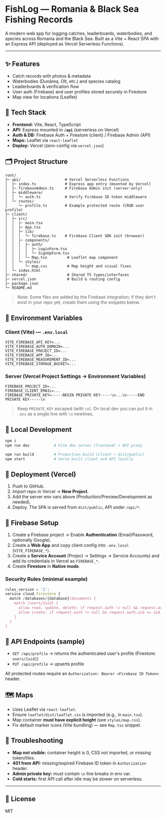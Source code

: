 # FishLog — Romania & Black Sea Fishing Records

A modern web app for logging catches, leaderboards, waterbodies, and species across Romania and the Black Sea. Built as a Vite + React SPA with an Express API (deployed as Vercel Serverless Functions).

---

## ✨ Features

* Catch records with photos & metadata
* Waterbodies (Dunărea, Olt, etc.) and species catalog
* Leaderboards & verification flow
* User auth (Firebase) and user profiles stored securely in Firestore
* Map view for locations (Leaflet)

## 🧱 Tech Stack

* **Frontend:** Vite, React, TypeScript
* **API:** Express mounted in **`/api`** (serverless on Vercel)
* **Auth & DB:** Firebase Auth + Firestore (client) / Firebase Admin (API)
* **Maps:** Leaflet via `react-leaflet`
* **Deploy:** Vercel (zero-config via `vercel.json`)

## 🗂️ Project Structure

```
root/
├─ api/                    # Vercel Serverless Functions
│  ├─ index.ts             # Express app entry (mounted by Vercel)
│  ├─ firebaseAdmin.ts     # Firebase Admin init (server-only)
│  ├─ middleware/
│  │  └─ auth.ts           # Verify Firebase ID token middleware
│  └─ routes/
│     └─ profile.ts        # Example protected route (CRUD user profile)
├─ client/
│  ├─ src/
│  │  ├─ main.tsx
│  │  ├─ App.tsx
│  │  ├─ lib/
│  │  │  └─ firebase.ts    # Firebase Client SDK init (browser)
│  │  ├─ components/
│  │  │  ├─ auth/
│  │  │  │  ├─ LoginForm.tsx
│  │  │  │  └─ SignUpForm.tsx
│  │  │  └─ Map.tsx         # Leaflet map component
│  │  └─ styles/
│  │     └─ map.css         # Map height and visual fixes
│  └─ index.html
├─ shared/                  # Shared TS types/interfaces
├─ vercel.json              # Build & routing config
├─ package.json
└─ README.md
```

> Note: Some files are added by the Firebase integration; if they don't exist in your repo yet, create them using the snippets below.

## 🔐 Environment Variables

### Client (Vite) — `.env.local`

```
VITE_FIREBASE_API_KEY=...
VITE_FIREBASE_AUTH_DOMAIN=...
VITE_FIREBASE_PROJECT_ID=...
VITE_FIREBASE_APP_ID=...
VITE_FIREBASE_MEASUREMENT_ID=...
VITE_FIREBASE_STORAGE_BUCKET=...
```

### Server (Vercel Project Settings → Environment Variables)

```
FIREBASE_PROJECT_ID=...
FIREBASE_CLIENT_EMAIL=...
FIREBASE_PRIVATE_KEY=-----BEGIN PRIVATE KEY-----\n...\n-----END PRIVATE KEY-----\n
```

> Keep `PRIVATE_KEY` escaped (with `\n`). On local dev you can put it in `.env` as a single line with `\n` newlines.

## 🚀 Local Development

```bash
npm i
npm run dev           # Vite dev server (frontend) + API proxy

npm run build         # Production build (client → dist/public)
npm start             # Serve built client and API locally
```

## 🧭 Deployment (Vercel)

1. Push to GitHub.
2. Import repo in Vercel → **New Project**.
3. Add the server env vars above (Production/Preview/Development as needed).
4. Deploy. The SPA is served from `dist/public`, API under `/api/*`.

## 🔑 Firebase Setup

1. Create a Firebase project → Enable **Authentication** (Email/Password, optionally Google).
2. Create a **Web App** and copy client config into `.env.local` (`VITE_FIREBASE_*`).
3. Create a **Service Account** (Project → Settings → Service Accounts) and add its credentials in Vercel as `FIREBASE_*`.
4. Create **Firestore** in **Native mode**.

### Security Rules (minimal example)

```javascript
rules_version = '2';
service cloud.firestore {
  match /databases/{database}/documents {
    match /users/{uid} {
      allow read, update, delete: if request.auth != null && request.auth.uid == uid;
      allow create: if request.auth != null && request.auth.uid == uid;
    }
  }
}
```

## 🧩 API Endpoints (sample)

* `GET /api/profile` → returns the authenticated user's profile (Firestore: `users/{uid}`)
* `PUT /api/profile` → upserts profile

All protected routes require an `Authorization: Bearer <Firebase ID Token>` header.

## 🗺️ Maps

* Uses Leaflet via `react-leaflet`.
* Ensure `leaflet/dist/leaflet.css` is imported (e.g., in `main.tsx`).
* Map container **must have explicit height** (see `styles/map.css`).
* Fix default marker icons (Vite bundling) — see `Map.tsx` snippet.

## 🧰 Troubleshooting

* **Map not visible:** container height is 0, CSS not imported, or missing token/tiles.
* **401 from API:** missing/expired Firebase ID token in `Authorization` header.
* **Admin private key:** must contain `\n` line breaks in env var.
* **Cold starts:** first API call after idle may be slower on serverless.

---

## 📄 License

MIT
